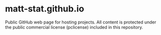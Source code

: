 # matt-stat.github.io
Public GitHub web page for hosting projects. All content is protected under the public commercial license (pclicense) included in this repository.
